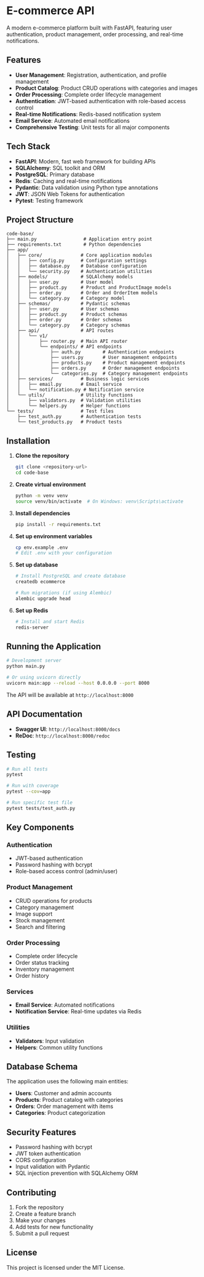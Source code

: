 # E-commerce API

A modern e-commerce platform built with FastAPI, featuring user authentication, product management, order processing, and real-time notifications.

## Features

- **User Management**: Registration, authentication, and profile management
- **Product Catalog**: Product CRUD operations with categories and images
- **Order Processing**: Complete order lifecycle management
- **Authentication**: JWT-based authentication with role-based access control
- **Real-time Notifications**: Redis-based notification system
- **Email Service**: Automated email notifications
- **Comprehensive Testing**: Unit tests for all major components

## Tech Stack

- **FastAPI**: Modern, fast web framework for building APIs
- **SQLAlchemy**: SQL toolkit and ORM
- **PostgreSQL**: Primary database
- **Redis**: Caching and real-time notifications
- **Pydantic**: Data validation using Python type annotations
- **JWT**: JSON Web Tokens for authentication
- **Pytest**: Testing framework

## Project Structure

```
code-base/
├── main.py                 # Application entry point
├── requirements.txt        # Python dependencies
├── app/
│   ├── core/              # Core application modules
│   │   ├── config.py      # Configuration settings
│   │   ├── database.py    # Database configuration
│   │   └── security.py    # Authentication utilities
│   ├── models/            # SQLAlchemy models
│   │   ├── user.py        # User model
│   │   ├── product.py     # Product and ProductImage models
│   │   ├── order.py       # Order and OrderItem models
│   │   └── category.py    # Category model
│   ├── schemas/           # Pydantic schemas
│   │   ├── user.py        # User schemas
│   │   ├── product.py     # Product schemas
│   │   ├── order.py       # Order schemas
│   │   └── category.py    # Category schemas
│   ├── api/               # API routes
│   │   └── v1/
│   │       ├── router.py  # Main API router
│   │       └── endpoints/ # API endpoints
│   │           ├── auth.py        # Authentication endpoints
│   │           ├── users.py       # User management endpoints
│   │           ├── products.py    # Product management endpoints
│   │           ├── orders.py      # Order management endpoints
│   │           └── categories.py  # Category management endpoints
│   ├── services/          # Business logic services
│   │   ├── email.py       # Email service
│   │   └── notification.py # Notification service
│   └── utils/             # Utility functions
│       ├── validators.py  # Validation utilities
│       └── helpers.py     # Helper functions
└── tests/                 # Test files
    ├── test_auth.py       # Authentication tests
    └── test_products.py   # Product tests
```

## Installation

1. **Clone the repository**
   ```bash
   git clone <repository-url>
   cd code-base
   ```

2. **Create virtual environment**
   ```bash
   python -m venv venv
   source venv/bin/activate  # On Windows: venv\Scripts\activate
   ```

3. **Install dependencies**
   ```bash
   pip install -r requirements.txt
   ```

4. **Set up environment variables**
   ```bash
   cp env.example .env
   # Edit .env with your configuration
   ```

5. **Set up database**
   ```bash
   # Install PostgreSQL and create database
   createdb ecommerce
   
   # Run migrations (if using Alembic)
   alembic upgrade head
   ```

6. **Set up Redis**
   ```bash
   # Install and start Redis
   redis-server
   ```

## Running the Application

```bash
# Development server
python main.py

# Or using uvicorn directly
uvicorn main:app --reload --host 0.0.0.0 --port 8000
```

The API will be available at `http://localhost:8000`

## API Documentation

- **Swagger UI**: `http://localhost:8000/docs`
- **ReDoc**: `http://localhost:8000/redoc`

## Testing

```bash
# Run all tests
pytest

# Run with coverage
pytest --cov=app

# Run specific test file
pytest tests/test_auth.py
```

## Key Components

### Authentication
- JWT-based authentication
- Password hashing with bcrypt
- Role-based access control (admin/user)

### Product Management
- CRUD operations for products
- Category management
- Image support
- Stock management
- Search and filtering

### Order Processing
- Complete order lifecycle
- Order status tracking
- Inventory management
- Order history

### Services
- **Email Service**: Automated notifications
- **Notification Service**: Real-time updates via Redis

### Utilities
- **Validators**: Input validation
- **Helpers**: Common utility functions

## Database Schema

The application uses the following main entities:
- **Users**: Customer and admin accounts
- **Products**: Product catalog with categories
- **Orders**: Order management with items
- **Categories**: Product categorization

## Security Features

- Password hashing with bcrypt
- JWT token authentication
- CORS configuration
- Input validation with Pydantic
- SQL injection prevention with SQLAlchemy ORM

## Contributing

1. Fork the repository
2. Create a feature branch
3. Make your changes
4. Add tests for new functionality
5. Submit a pull request

## License

This project is licensed under the MIT License.
